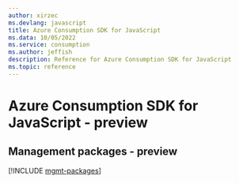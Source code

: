 ```yaml
---
author: xirzec
ms.devlang: javascript
title: Azure Consumption SDK for JavaScript
ms.data: 10/05/2022
ms.service: consumption
ms.author: jeffish
description: Reference for Azure Consumption SDK for JavaScript
ms.topic: reference
---
```

# Azure Consumption SDK for JavaScript - preview

## Management packages - preview
[!INCLUDE [mgmt-packages](consumption-mgmt-index.md)]